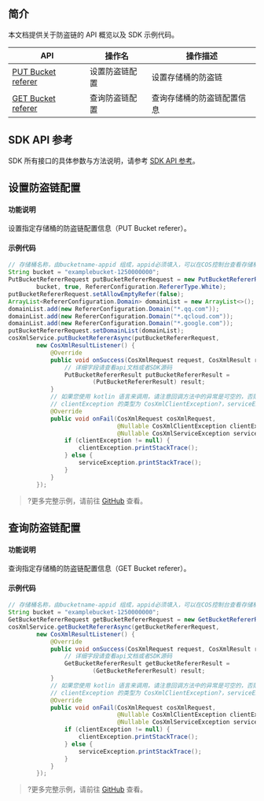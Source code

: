## 简介

本文档提供关于防盗链的 API 概览以及 SDK 示例代码。

| API                                                          | 操作名       | 操作描述                       |
| ------------------------------------------------------------ | ------------ | ------------------------------ |
| [PUT Bucket referer](https://cloud.tencent.com/document/product/436/8279) | 设置防盗链配置 | 设置存储桶的防盗链     |
| [GET Bucket referer](https://cloud.tencent.com/document/product/436/8274) | 查询防盗链配置 | 查询存储桶的防盗链配置信息 |

## SDK API 参考

SDK 所有接口的具体参数与方法说明，请参考 [SDK API 参考](https://cos-android-sdk-doc-1253960454.file.myqcloud.com/)。

## 设置防盗链配置

#### 功能说明

设置指定存储桶的防盗链配置信息（PUT Bucket referer）。

#### 示例代码

[//]: # (.cssg-snippet-put-bucket-referer)
```java
// 存储桶名称，由bucketname-appid 组成，appid必须填入，可以在COS控制台查看存储桶名称。 https://console.cloud.tencent.com/cos5/bucket
String bucket = "examplebucket-1250000000";
PutBucketRefererRequest putBucketRefererRequest = new PutBucketRefererRequest(
        bucket, true, RefererConfiguration.RefererType.White);
putBucketRefererRequest.setAllowEmptyRefer(false);
ArrayList<RefererConfiguration.Domain> domainList = new ArrayList<>();
domainList.add(new RefererConfiguration.Domain("*.qq.com"));
domainList.add(new RefererConfiguration.Domain("*.qcloud.com"));
domainList.add(new RefererConfiguration.Domain("*.google.com"));
putBucketRefererRequest.setDomainList(domainList);
cosXmlService.putBucketRefererAsync(putBucketRefererRequest,
        new CosXmlResultListener() {
            @Override
            public void onSuccess(CosXmlRequest request, CosXmlResult result) {
                // 详细字段请查看api文档或者SDK源码
                PutBucketRefererResult putBucketRefererResult =
                        (PutBucketRefererResult) result;
            }
            // 如果您使用 kotlin 语言来调用，请注意回调方法中的异常是可空的，否则不会回调 onFail 方法，即：
            // clientException 的类型为 CosXmlClientException?，serviceException 的类型为 CosXmlServiceException?
            @Override
            public void onFail(CosXmlRequest cosXmlRequest,
                               @Nullable CosXmlClientException clientException,
                               @Nullable CosXmlServiceException serviceException) {
                if (clientException != null) {
                    clientException.printStackTrace();
                } else {
                    serviceException.printStackTrace();
                }
            }
        });
```

>?更多完整示例，请前往 [GitHub](https://github.com/tencentyun/cos-snippets/tree/master/Android/app/src/androidTest/java/com/tencent/qcloud/cosxml/cssg/BucketReferer.java) 查看。

## 查询防盗链配置

#### 功能说明

查询指定存储桶的防盗链配置信息（GET Bucket referer）。

#### 示例代码

[//]: # (.cssg-snippet-get-bucket-referer)
```java
// 存储桶名称，由bucketname-appid 组成，appid必须填入，可以在COS控制台查看存储桶名称。 https://console.cloud.tencent.com/cos5/bucket
String bucket = "examplebucket-1250000000";
GetBucketRefererRequest getBucketRefererRequest = new GetBucketRefererRequest(bucket);
cosXmlService.getBucketRefererAsync(getBucketRefererRequest,
        new CosXmlResultListener() {
            @Override
            public void onSuccess(CosXmlRequest request, CosXmlResult result) {
                // 详细字段请查看api文档或者SDK源码
                GetBucketRefererResult getBucketRefererResult =
                        (GetBucketRefererResult) result;
            }
            // 如果您使用 kotlin 语言来调用，请注意回调方法中的异常是可空的，否则不会回调 onFail 方法，即：
            // clientException 的类型为 CosXmlClientException?，serviceException 的类型为 CosXmlServiceException?
            @Override
            public void onFail(CosXmlRequest cosXmlRequest,
                               @Nullable CosXmlClientException clientException,
                               @Nullable CosXmlServiceException serviceException) {
                if (clientException != null) {
                    clientException.printStackTrace();
                } else {
                    serviceException.printStackTrace();
                }
            }
        });
```

>?更多完整示例，请前往 [GitHub](https://github.com/tencentyun/cos-snippets/tree/master/Android/app/src/androidTest/java/com/tencent/qcloud/cosxml/cssg/BucketReferer.java) 查看。
